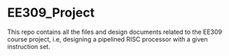 # EE309_Project
This repo contains all the files and design documents related to the EE309 course project, i.e, designing a pipelined RISC processor with a given instruction set.
